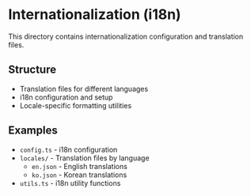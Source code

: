 # Internationalization (i18n)

This directory contains internationalization configuration and translation files.

## Structure

- Translation files for different languages
- i18n configuration and setup
- Locale-specific formatting utilities

## Examples

- `config.ts` - i18n configuration
- `locales/` - Translation files by language
  - `en.json` - English translations
  - `ko.json` - Korean translations
- `utils.ts` - i18n utility functions
